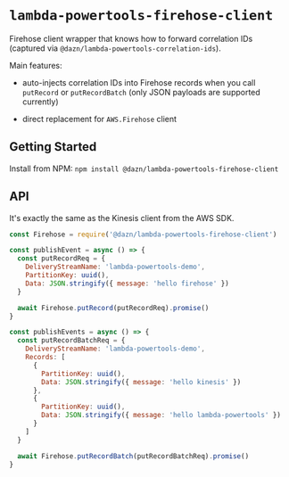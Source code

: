 # `lambda-powertools-firehose-client`

Firehose client wrapper that knows how to forward correlation IDs (captured via `@dazn/lambda-powertools-correlation-ids`).

Main features:

* auto-injects correlation IDs into Firehose records when you call `putRecord` or `putRecordBatch` (only JSON payloads are supported currently)

* direct replacement for `AWS.Firehose` client

## Getting Started

Install from NPM: `npm install @dazn/lambda-powertools-firehose-client`

## API

It's exactly the same as the Kinesis client from the AWS SDK.

```js
const Firehose = require('@dazn/lambda-powertools-firehose-client')

const publishEvent = async () => {
  const putRecordReq = {
    DeliveryStreamName: 'lambda-powertools-demo',
    PartitionKey: uuid(),
    Data: JSON.stringify({ message: 'hello firehose' })
  }

  await Firehose.putRecord(putRecordReq).promise()
}

const publishEvents = async () => {
  const putRecordBatchReq = {
    DeliveryStreamName: 'lambda-powertools-demo',
    Records: [
      {
        PartitionKey: uuid(),
        Data: JSON.stringify({ message: 'hello kinesis' })
      },
      {
        PartitionKey: uuid(),
        Data: JSON.stringify({ message: 'hello lambda-powertools' })
      }
    ]
  }

  await Firehose.putRecordBatch(putRecordBatchReq).promise()
}
```

